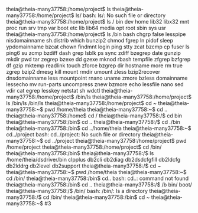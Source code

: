 theia@theia-many37758:/home/project$ ls
theia@theia-many37758:/home/project$ ls/
bash: ls/: No such file or directory
theia@theia-many37758:/home/project$ ls /
bin   dev  home  lib32  libx32  mnt  proc  run   srv  tmp  var
boot  etc  lib   lib64  media   opt  root  sbin  sys  usr
theia@theia-many37758:/home/project$ ls /bin
bash          chgrp          false     lesspipe    nisdomainname  sh.distrib  which
bunzip2       chmod          fgrep     ln          pidof          sleep       ypdomainname
bzcat         chown          findmnt   login       ping           stty        zcat
bzcmp         cp             fuser     ls          ping6          su          zcmp
bzdiff        dash           grep      lsblk       ps             sync        zdiff
bzegrep       date           gunzip    mkdir       pwd            tar         zegrep
bzexe         dd             gzexe     mknod       rbash          tempfile    zfgrep
bzfgrep       df             gzip      mktemp      readlink       touch       zforce
bzgrep        dir            hostname  more        rm             true        zgrep
bzip2         dmesg          kill      mount       rmdir          umount      zless
bzip2recover  dnsdomainname  less      mountpoint  rnano          uname       zmore
bzless        domainname     lessecho  mv          run-parts      uncompress  znew
bzmore        echo           lessfile  nano        sed            vdir
cat           egrep          lesskey   netstat     sh             wdctl
theia@theia-many37758:/home/project$ /bin/ls
theia@theia-many37758:/home/project$ ls /bin/ls
/bin/ls
theia@theia-many37758:/home/project$ cd ~
theia@theia-many37758:~$ pwd
/home/theia
theia@theia-many37758:~$ cd ..
theia@theia-many37758:/home$ cd /
theia@theia-many37758:/$ cd bin
theia@theia-many37758:/bin$ cd ..
theia@theia-many37758:/$ cd ./bin
theia@theia-many37758:/bin$ cd ../home/theia
theia@theia-many37758:~$ cd../project
bash: cd../project: No such file or directory
theia@theia-many37758:~$ cd ../project
theia@theia-many37758:/home/project$ pwd
/home/project
theia@theia-many37758:/home/project$ cd /bin/
theia@theia-many37758:/bin$ 
theia@theia-many37758:/$ ls /home/theia/dsdriver/bin
clpplus  db2cli  db2diag  db2dsdcfgfill  db2ldcfg  db2lddrg  db2level  db2support
theia@theia-many37758:/$ cd ~
theia@theia-many37758:~$ pwd
/home/theia
theia@theia-many37758:~$ cd /bin/
theia@theia-many37758:/bin$ cd..
bash: cd..: command not found
theia@theia-many37758:/bin$ cd ..
theia@theia-many37758:/$ /b
bin/  boot/ 
theia@theia-many37758:/$ /bin/
bash: /bin/: Is a directory
theia@theia-many37758:/$ cd /bin/
theia@theia-many37758:/bin$ cd ~
theia@theia-many37758:~$ 
#3
